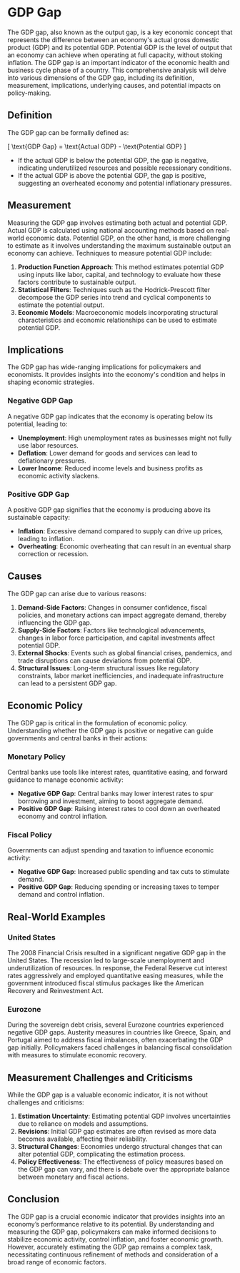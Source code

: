 # GDP Gap

The GDP gap, also known as the output gap, is a key economic concept that represents the difference between an economy's actual gross domestic product (GDP) and its potential GDP. Potential GDP is the level of output that an economy can achieve when operating at full capacity, without stoking inflation. The GDP gap is an important indicator of the economic health and business cycle phase of a country. This comprehensive analysis will delve into various dimensions of the GDP gap, including its definition, measurement, implications, underlying causes, and potential impacts on policy-making.

## Definition

The GDP gap can be formally defined as:

\[ \text{GDP Gap} = \text{Actual GDP} - \text{Potential GDP} \]

- If the actual GDP is below the potential GDP, the gap is negative, indicating underutilized resources and possible recessionary conditions.
- If the actual GDP is above the potential GDP, the gap is positive, suggesting an overheated economy and potential inflationary pressures.

## Measurement

Measuring the GDP gap involves estimating both actual and potential GDP. Actual GDP is calculated using national accounting methods based on real-world economic data. Potential GDP, on the other hand, is more challenging to estimate as it involves understanding the maximum sustainable output an economy can achieve. Techniques to measure potential GDP include:

1. **Production Function Approach**: This method estimates potential GDP using inputs like labor, capital, and technology to evaluate how these factors contribute to sustainable output.
2. **Statistical Filters**: Techniques such as the Hodrick-Prescott filter decompose the GDP series into trend and cyclical components to estimate the potential output.
3. **Economic Models**: Macroeconomic models incorporating structural characteristics and economic relationships can be used to estimate potential GDP.

## Implications

The GDP gap has wide-ranging implications for policymakers and economists. It provides insights into the economy's condition and helps in shaping economic strategies.

### Negative GDP Gap

A negative GDP gap indicates that the economy is operating below its potential, leading to:

- **Unemployment**: High unemployment rates as businesses might not fully use labor resources.
- **Deflation**: Lower demand for goods and services can lead to deflationary pressures.
- **Lower Income**: Reduced income levels and business profits as economic activity slackens.

### Positive GDP Gap

A positive GDP gap signifies that the economy is producing above its sustainable capacity:

- **Inflation**: Excessive demand compared to supply can drive up prices, leading to inflation.
- **Overheating**: Economic overheating that can result in an eventual sharp correction or recession.

## Causes

The GDP gap can arise due to various reasons:

1. **Demand-Side Factors**: Changes in consumer confidence, fiscal policies, and monetary actions can impact aggregate demand, thereby influencing the GDP gap.
2. **Supply-Side Factors**: Factors like technological advancements, changes in labor force participation, and capital investments affect potential GDP.
3. **External Shocks**: Events such as global financial crises, pandemics, and trade disruptions can cause deviations from potential GDP.
4. **Structural Issues**: Long-term structural issues like regulatory constraints, labor market inefficiencies, and inadequate infrastructure can lead to a persistent GDP gap.

## Economic Policy

The GDP gap is critical in the formulation of economic policy. Understanding whether the GDP gap is positive or negative can guide governments and central banks in their actions:

### Monetary Policy

Central banks use tools like interest rates, quantitative easing, and forward guidance to manage economic activity:

- **Negative GDP Gap**: Central banks may lower interest rates to spur borrowing and investment, aiming to boost aggregate demand.
- **Positive GDP Gap**: Raising interest rates to cool down an overheated economy and control inflation.

### Fiscal Policy

Governments can adjust spending and taxation to influence economic activity:

- **Negative GDP Gap**: Increased public spending and tax cuts to stimulate demand.
- **Positive GDP Gap**: Reducing spending or increasing taxes to temper demand and control inflation.

## Real-World Examples

### United States

The 2008 Financial Crisis resulted in a significant negative GDP gap in the United States. The recession led to large-scale unemployment and underutilization of resources. In response, the Federal Reserve cut interest rates aggressively and employed quantitative easing measures, while the government introduced fiscal stimulus packages like the American Recovery and Reinvestment Act.

### Eurozone

During the sovereign debt crisis, several Eurozone countries experienced negative GDP gaps. Austerity measures in countries like Greece, Spain, and Portugal aimed to address fiscal imbalances, often exacerbating the GDP gap initially. Policymakers faced challenges in balancing fiscal consolidation with measures to stimulate economic recovery.

## Measurement Challenges and Criticisms

While the GDP gap is a valuable economic indicator, it is not without challenges and criticisms:

1. **Estimation Uncertainty**: Estimating potential GDP involves uncertainties due to reliance on models and assumptions.
2. **Revisions**: Initial GDP gap estimates are often revised as more data becomes available, affecting their reliability.
3. **Structural Changes**: Economies undergo structural changes that can alter potential GDP, complicating the estimation process.
4. **Policy Effectiveness**: The effectiveness of policy measures based on the GDP gap can vary, and there is debate over the appropriate balance between monetary and fiscal actions.

## Conclusion

The GDP gap is a crucial economic indicator that provides insights into an economy’s performance relative to its potential. By understanding and measuring the GDP gap, policymakers can make informed decisions to stabilize economic activity, control inflation, and foster economic growth. However, accurately estimating the GDP gap remains a complex task, necessitating continuous refinement of methods and consideration of a broad range of economic factors.